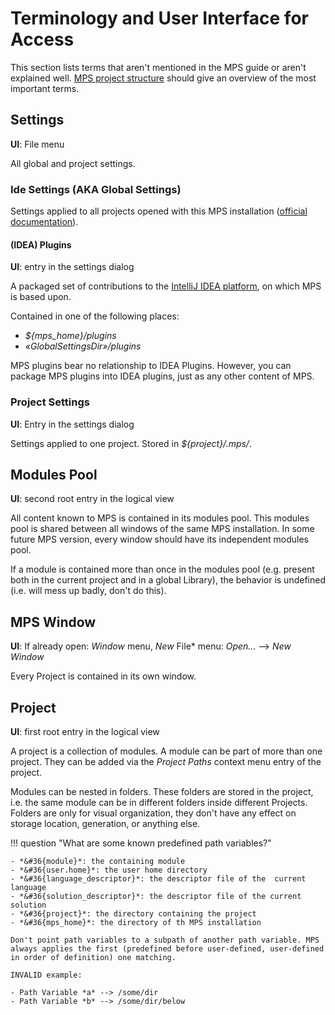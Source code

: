 # Terminology and User Interface for Access

This section lists terms that aren't mentioned in the MPS guide or aren't explained well. [MPS project structure](https://www.jetbrains.com/help/mps/mps-project-structure.html) should give an overview of the most important terms.

## Settings

**UI**: File menu

All global and project settings.

### Ide Settings (AKA Global Settings)

Settings applied to all projects opened with this MPS installation ([official documentation](https://www.jetbrains.com/help/mps/directories-used-by-the-ide-to-store-settings-caches-plugins-and-logs.htm)).

#### (IDEA) Plugins

**UI**: entry in the settings dialog

A packaged set of contributions to the [IntelliJ IDEA platform](https://plugins.jetbrains.com/docs/intellij/welcome.html), on which MPS is based upon.

Contained in one of the following places:

- *${mps_home}/plugins*
- *«GlobalSettingsDir»/plugins*

MPS plugins bear no relationship to IDEA Plugins.
However, you can package MPS plugins into IDEA plugins, just as any other content of MPS.

### Project Settings

**UI**: Entry in the settings dialog

Settings applied to one project. Stored in *${project}/.mps/*.

## Modules Pool

**UI**: second root entry in the logical view

All content known to MPS is contained in its modules pool. This modules pool is shared between all windows of the same MPS installation. In some future MPS version, every window should have its independent modules pool.

If a module is contained more than once in the modules pool (e.g. present both in the current project and in a global Library), the behavior is undefined (i.e. will mess up badly, don't do this).


## MPS Window

**UI**: If already open: *Window* menu, *New* File* menu: *Open...* --> *New Window*

Every Project is contained in its own window.

## Project

**UI**: first root entry in the logical view

A project is a collection of modules. A module can be part of more than one project. They can be added via the *Project Paths* context menu entry of the project.

Modules can be nested in folders. These folders are stored in the project, i.e. the same module can be in different folders inside different Projects. Folders are only for visual organization, they don't have any effect on storage location, generation, or anything else.

!!! question "What are some known predefined path variables?"

    - *&#36{module}*: the containing module
    - *&#36{user.home}*: the user home directory
    - *&#36{language_descriptor}*: the descriptor file of the  current language
    - *&#36{solution_descriptor}*: the descriptor file of the current solution
    - *&#36{project}*: the directory containing the project
    - *&#36{mps_home}*: the directory of th MPS installation
    
    Don't point path variables to a subpath of another path variable. MPS always applies the first (predefined before user-defined, user-defined in order of definition) one matching.

	INVALID example:

	- Path Variable *a* --> /some/dir
	- Path Variable *b* --> /some/dir/below

